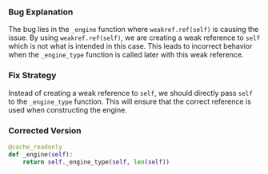 ### Bug Explanation
The bug lies in the `_engine` function where `weakref.ref(self)` is causing the issue. By using `weakref.ref(self)`, we are creating a weak reference to `self` which is not what is intended in this case. This leads to incorrect behavior when the `_engine_type` function is called later with this weak reference.

### Fix Strategy
Instead of creating a weak reference to `self`, we should directly pass `self` to the `_engine_type` function. This will ensure that the correct reference is used when constructing the engine.

### Corrected Version
```python
@cache_readonly
def _engine(self):
    return self._engine_type(self, len(self))
```